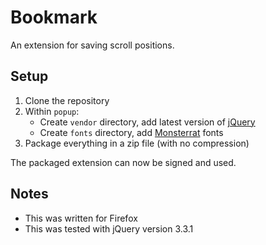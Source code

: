 # Bookmark

An extension for saving scroll positions.

## Setup

1. Clone the repository
2. Within `popup`:
	- Create `vendor` directory, add latest version of [jQuery](https://jquery.com/download/)
	- Create `fonts` directory, add [Monsterrat](https://fonts.google.com/specimen/Montserrat) fonts
3. Package everything in a zip file (with no compression)

The packaged extension can now be signed and used.

## Notes

- This was written for Firefox
- This was tested with jQuery version 3.3.1